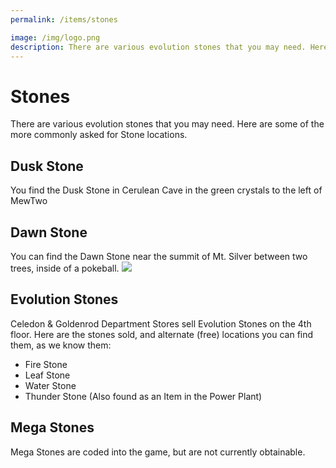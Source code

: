 ```yaml
---
permalink: /items/stones

image: /img/logo.png
description: There are various evolution stones that you may need. Here are some of the more commonly asked for Stone locations.
---
```


# Stones

There are various evolution stones that you may need. Here are some of the more commonly asked for Stone locations.

## Dusk Stone

You find the Dusk Stone in Cerulean Cave in the green crystals to the left of MewTwo


## Dawn Stone

You can find the Dawn Stone near the summit of Mt. Silver between two trees, inside of a pokeball.
<img src="https://i.imgur.com/G2Q6vpF.png"></img>

## Evolution Stones

Celedon & Goldenrod Department Stores sell Evolution Stones on the 4th floor.
Here are the stones sold, and alternate (free) locations you can find them, as
we know them:

* Fire Stone
* Leaf Stone
* Water Stone
* Thunder Stone (Also found as an Item in the Power Plant)

## Mega Stones

Mega Stones are coded into the game, but are not currently obtainable.

